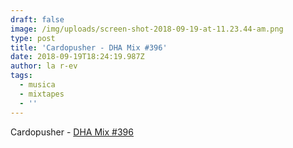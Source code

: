 ```yaml
---
draft: false
image: /img/uploads/screen-shot-2018-09-19-at-11.23.44-am.png
type: post
title: 'Cardopusher - DHA Mix #396'
date: 2018-09-19T18:24:19.987Z
author: la r-ev
tags:
  - musica
  - mixtapes
  - ''
---
```

Cardopusher - [DHA Mix #396](https://soundcloud.com/deep-house-amsterdam/cardopusher-dha-mix-396)
